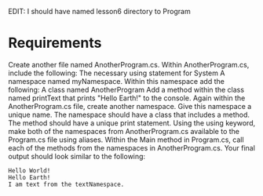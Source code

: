 EDIT: I should have named lesson6 directory to Program

# Requirements

Create another file named AnotherProgram.cs.
Within AnotherProgram.cs, include the following:
The necessary using statement for System
A namespace named myNamespace. Within this namespace add the following:
A class named AnotherProgram
Add a method within the class named printText that prints "Hello Earth!" to the console.
Again within the AnotherProgram.cs file, create another namespace.
Give this namespace a unique name.
The namespace should have a class that includes a method.
The method should have a unique print statement.
Using the using keyword, make both of the namespaces from AnotherProgram.cs available to the Program.cs file using aliases.
Within the Main method in Program.cs, call each of the methods from the namespaces in AnotherProgram.cs.
Your final output should look similar to the following:

```
Hello World!
Hello Earth!
I am text from the textNamespace.
```
